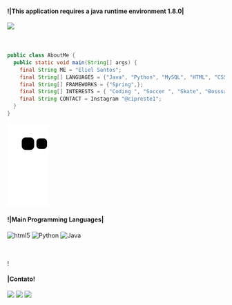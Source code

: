 <h4>!|This application requires a java runtime environment 1.8.0|</h4>

<img src="https://media.licdn.com/dms/image/D4D16AQG24qJd-bdqgQ/profile-displaybackgroundimage-shrink_350_1400/0/1678934172557?e=1684368000&v=beta&t=H7MIsvKn3qMIHvB_p7Bj1bEfYl86CK4jfl81Ru5f6lo" width="1200"><br><br>

```java

public class AboutMe {
  public static void main(String[] args) {
    final String ME = "Eliel Santos";
    final String[] LANGUAGES = {"Java", "Python", "MySQL", "HTML", "CSS"};
    final String[] FRAMEWORKS = {"Spring",};
    final String[] INTERESTS = { "Coding ", "Soccer ", "Skate", "Bosssa nova",};
    final String CONTACT = Instagram "@cipreste1";
  }
}
```
 
 
![Snake animation](https://github.com/C10v15/C10v15/blob/output/github-contribution-grid-snake.svg)

<h4>!|Main Programming Languages|</h4> 

 
<div
  style="display: inline_block">
  <img align="center" alt="html5" src="https://img.shields.io/badge/HTML5-E34F26?style=for-the-badge&logo=html5&logoColor=white" />
  <img align="center" alt="Python" src="https://camo.githubusercontent.com/a71f1a20d58a3506dd5f32dcb31461bd5102a0bd33dbf49db9195c589eaca8d7/68747470733a2f2f696d672e736869656c64732e696f2f62616467652f707974686f6e2532302d2532333134333534432e7376673f267374796c653d666f722d7468652d6261646765266c6f676f3d707974686f6e266c6f676f436f6c6f723d7768697465" /> 
  <img align="center" alt="Java" src=""/>
</div><br> 


<br>!<h4>|Contato!</h4>
 
<div> 
 <a href="https://www.instagram.com/cipreste1/" target="_blank">
 <img src="https://img.shields.io/badge/-Instagram-%23E4405F?style=for-the-badge&logo=instagram&logoColor=white" target="_blank"></a>
  
 <a href="elielpilotof16@gmail.com">
 <img src="https://img.shields.io/badge/-Gmail-%23333?style=for-the-badge&logo=gmail&logoColor=white" target="_blank"></a>
  
 <a href="https://www.linkedin.com/in/eliel-santos-26b445243/" target="_blank">
 <img src="https://img.shields.io/badge/-LinkedIn-%230077B5?style=for-the-badge&logo=linkedin&logoColor=white" target="_blank"></a>  
</div>



